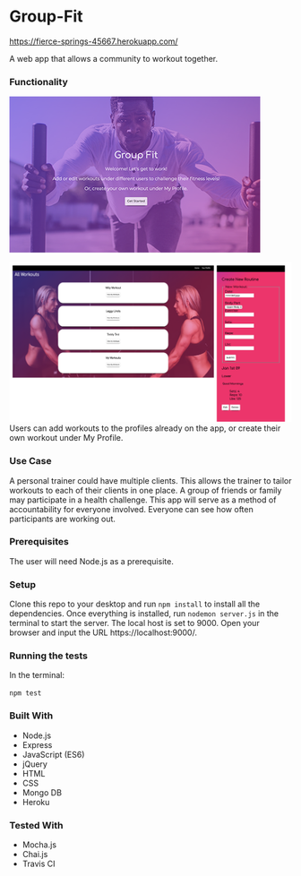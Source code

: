 # Group-Fit
https://fierce-springs-45667.herokuapp.com/

A web app that allows a community to workout together.

### Functionality
![Home Page](public/assets/hp_ss.png "Home Page")

![Screens](public/assets/full_screens.png "Workout List, and creating a new workout")
Users can add workouts to the profiles already on the app, or create their own workout under My Profile.

### Use Case
A personal trainer could have multiple clients. This allows the trainer to tailor workouts to each of their clients in one place.
A group of friends or family may participate in a health challenge. This app will serve as a method of accountability
for everyone involved. Everyone can see how often participants are working out.

### Prerequisites

The user will need Node.js as a prerequisite.


### Setup
Clone this repo to your desktop and run `npm install` to install all the dependencies. Once everything is installed, run `nodemon server.js`
in the terminal to start the server. The local host is set to 9000. Open your browser and input the URL https://localhost:9000/.

### Running the tests
In the terminal:

 `npm test`
  
### Built With
- Node.js
- Express
- JavaScript (ES6)
- jQuery
- HTML
- CSS
- Mongo DB
- Heroku

### Tested With
- Mocha.js
- Chai.js
- Travis CI
